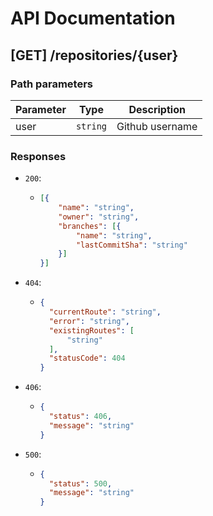 # API Documentation

## [GET] /repositories/{user}

### Path parameters

Parameter | Type | Description
---|---|---
user | `string` | Github username

### Responses

- `200`:
    - ```json
      [{
          "name": "string",
          "owner": "string",
          "branches": [{
              "name": "string",
              "lastCommitSha": "string"
          }]
      }]
      ```
- `404`:
    - ```json
      {
        "currentRoute": "string",
        "error": "string",
        "existingRoutes": [
            "string"
        ],
        "statusCode": 404
      }
      ```
- `406`:
    - ```json
      {
        "status": 406,
        "message": "string"
      }
      ```
- `500`:
    - ```json
      {
        "status": 500,
        "message": "string"
      }
      ```